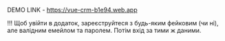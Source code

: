 DEMO LINK - https://vue-crm-b1e94.web.app

!!! Щоб увійти в додаток, зареєструйтеся з будь-яким фейковим (чи ні), але валідним емейлом та паролем. Потім вхід за тими ж даними.


